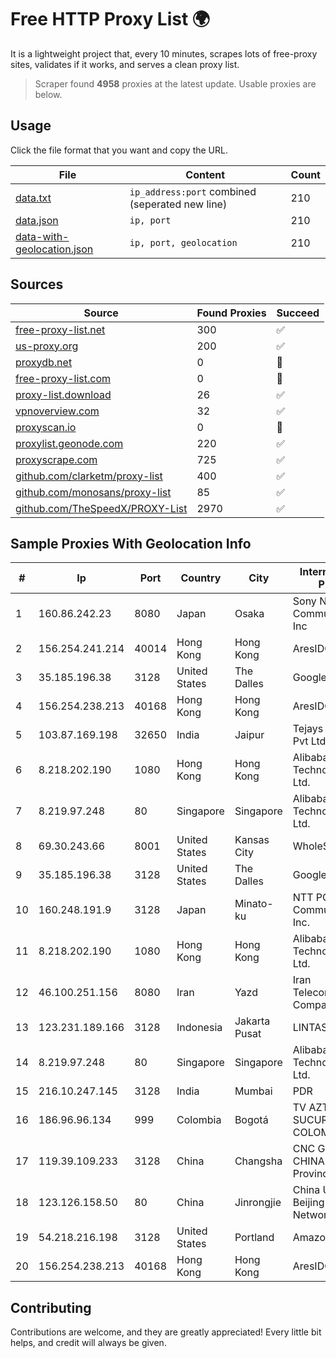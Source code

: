 
# Free HTTP Proxy List 🌍

It is a lightweight project that, every 10 minutes, scrapes lots of free-proxy sites, validates if it works, and serves a clean proxy list.


> Scraper found **4958** proxies at the latest update. Usable proxies are below.

## Usage

Click the file format that you want and copy the URL.


|File|Content|Count|
|----|-------|-----|
|[data.txt](https://raw.githubusercontent.com/themiralay/Proxy-List-World/master/data.txt)|`ip_address:port` combined (seperated new line)|210|
|[data.json](https://raw.githubusercontent.com/themiralay/Proxy-List-World/master/data.json)|`ip, port`|210|
|[data-with-geolocation.json](https://raw.githubusercontent.com/themiralay/Proxy-List-World/master/data-with-geolocation.json)|`ip, port, geolocation`|210|

## Sources

|Source|Found Proxies|Succeed|
|------|-------------|-------|
|[free-proxy-list.net](https://free-proxy-list.net)|300|✅|
|[us-proxy.org](https://www.us-proxy.org)|200|✅|
|[proxydb.net](http://proxydb.net)|0|🚫|
|[free-proxy-list.com](https://free-proxy-list.com/?page=&port=&type%5B%5D=http&type%5B%5D=https&up_time=0&search=Search)|0|🚫|
|[proxy-list.download](https://www.proxy-list.download/HTTP)|26|✅|
|[vpnoverview.com](https://vpnoverview.com/privacy/anonymous-browsing/free-proxy-servers)|32|✅|
|[proxyscan.io](https://www.proxyscan.io)|0|🚫|
|[proxylist.geonode.com](https://proxylist.geonode.com/api/proxy-list?limit=300&page=1&sort_by=lastChecked&sort_type=desc&protocols=http,https)|220|✅|
|[proxyscrape.com](https://api.proxyscrape.com/v2/?request=displayproxies&protocol=http&timeout=10000&country=all&ssl=all&anonymity=all)|725|✅|
|[github.com/clarketm/proxy-list](https://raw.githubusercontent.com/clarketm/proxy-list/master/proxy-list-raw.txt)|400|✅|
|[github.com/monosans/proxy-list](https://raw.githubusercontent.com/monosans/proxy-list/main/proxies/http.txt)|85|✅|
|[github.com/TheSpeedX/PROXY-List](https://raw.githubusercontent.com/TheSpeedX/PROXY-List/master/http.txt)|2970|✅|


## Sample Proxies With Geolocation Info

|#|Ip|Port|Country|City|Internet Service Provider|
|-|--|----|-------|----|-------------------------|
|1|160.86.242.23|8080|Japan|Osaka|Sony Network Communications Inc|
|2|156.254.241.214|40014|Hong Kong|Hong Kong|AresIDC Limited|
|3|35.185.196.38|3128|United States|The Dalles|Google LLC|
|4|156.254.238.213|40168|Hong Kong|Hong Kong|AresIDC Limited|
|5|103.87.169.198|32650|India|Jaipur|Tejays Industries Pvt Ltd|
|6|8.218.202.190|1080|Hong Kong|Hong Kong|Alibaba (US) Technology Co., Ltd.|
|7|8.219.97.248|80|Singapore|Singapore|Alibaba (US) Technology Co., Ltd.|
|8|69.30.243.66|8001|United States|Kansas City|WholeSale Internet|
|9|35.185.196.38|3128|United States|The Dalles|Google LLC|
|10|160.248.191.9|3128|Japan|Minato-ku|NTT PC Communications, Inc.|
|11|8.218.202.190|1080|Hong Kong|Hong Kong|Alibaba (US) Technology Co., Ltd.|
|12|46.100.251.156|8080|Iran|Yazd|Iran Telecommunication Company PJS|
|13|123.231.189.166|3128|Indonesia|Jakarta Pusat|LINTASARTA|
|14|8.219.97.248|80|Singapore|Singapore|Alibaba (US) Technology Co., Ltd.|
|15|216.10.247.145|3128|India|Mumbai|PDR|
|16|186.96.96.134|999|Colombia|Bogotá|TV AZTECA SUCURSAL COLOMBIA|
|17|119.39.109.233|3128|China|Changsha|CNC Group CHINA169 Hunan Province Network|
|18|123.126.158.50|80|China|Jinrongjie|China Unicom Beijing Province Network|
|19|54.218.216.198|3128|United States|Portland|Amazon.com, Inc.|
|20|156.254.238.213|40168|Hong Kong|Hong Kong|AresIDC Limited|



## Contributing

Contributions are welcome, and they are greatly appreciated! Every
little bit helps, and credit will always be given.

